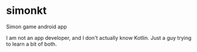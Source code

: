 # simonkt
Simon game android app

I am not an app developer, and I don't actually know Kotlin. Just a guy trying to learn a bit of both.
